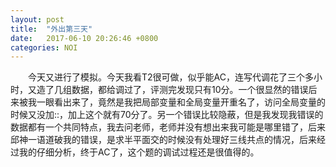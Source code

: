 ```yaml
---
layout: post
title:  "外出第三天"
date:   2017-06-10 20:26:46 +0800
categories: NOI
---
```


&emsp;&emsp;今天又进行了模拟。今天我看T2很可做，似乎能AC，连写代调花了三个多小时，又造了几组数据，都给调过了，评测完发现只有10分。一个很显然的错误后来被我一眼看出来了，竟然是我把局部变量和全局变量开重名了，访问全局变量的时候又没加::，加上这个就有70分了。另一个错误比较隐蔽，但是我发现我错误的数据都有一个共同特点，我去问老师，老师并没有想出来我可能是哪里错了，后来邱神一语道破我的错误，是求半平面交的时候没有处理好三线共点的情况，后来经过我的仔细分析，终于AC了，这个题的调试过程还是很值得的。
